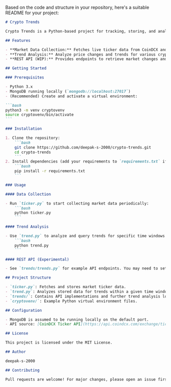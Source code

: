 Based on the code and structure in your repository, here's a suitable README for your project:

````markdown name=README.md
# Crypto Trends

Crypto Trends is a Python-based project for tracking, storing, and analyzing cryptocurrency market data over time. It fetches ticker data from CoinDCX's public API, stores it in MongoDB, and provides utilities for trend analysis.

## Features

- **Market Data Collection:** Fetches live ticker data from CoinDCX and stores it in a MongoDB database at regular intervals.
- **Trend Analysis:** Analyze price changes and trends for various cryptocurrency markets over customizable time windows.
- **REST API (WIP):** Provides endpoints to retrieve market changes and trends (see `trends/trends.py` for draft API implementation).

## Getting Started

### Prerequisites

- Python 3.x
- MongoDB running locally (`mongodb://localhost:27017`)
- (Recommended) Create and activate a virtual environment:

```bash
python3 -m venv cryptovenv
source cryptovenv/bin/activate
```

### Installation

1. Clone the repository:
    ```bash
    git clone https://github.com/deepak-s-2000/crypto-trends.git
    cd crypto-trends
    ```
2. Install dependencies (add your requirements to `requirements.txt` if needed):
    ```bash
    pip install -r requirements.txt
    ```

### Usage

#### Data Collection

- Run `ticker.py` to start collecting market data periodically:
    ```bash
    python ticker.py
    ```

#### Trend Analysis

- Use `trend.py` to analyze and query trends for specific time windows:
    ```bash
    python trend.py
    ```

#### REST API (Experimental)

- See `trends/trends.py` for example API endpoints. You may need to set up a FastAPI/Flask server for full REST functionality.

## Project Structure

- `ticker.py`: Fetches and stores market ticker data.
- `trend.py`: Analyzes stored data for trends within a given time window.
- `trends/`: Contains API implementations and further trend analysis logic.
- `cryptovenv/`: Example Python virtual environment files.

## Configuration

- MongoDB is assumed to be running locally on the default port.
- API source: [CoinDCX Ticker API](https://api.coindcx.com/exchange/ticker).

## License

This project is licensed under the MIT License.

## Author

deepak-s-2000

## Contributing

Pull requests are welcome! For major changes, please open an issue first to discuss what you would like to change.

````